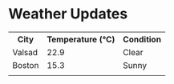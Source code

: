 # Weather Updates

<!-- WEATHER-UPDATE-START -->
<table><tr><th>City</th><th>Temperature (°C)</th><th>Condition</th></tr><tr><td>Valsad</td><td>22.9</td><td>Clear</td></tr><tr><td>Boston</td><td>15.3</td><td>Sunny</td></tr><tr><td></td><td></td><td></td></tr></table>
<!-- WEATHER-UPDATE-END -->
